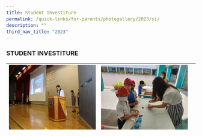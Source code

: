 ```yaml
---
title: Student Investiture
permalink: /quick-links/for-parents/photogallery/2023/si/
description: ""
third_nav_title: "2023"
---
```

### STUDENT INVESTITURE

| ![](/images/Student%20Investiture%202023/img_2805.JPG) | ![](/images/Total%20Defence%20Day%202023/20230216_094813.jpg) |  |
| -------- | -------- | -------- |